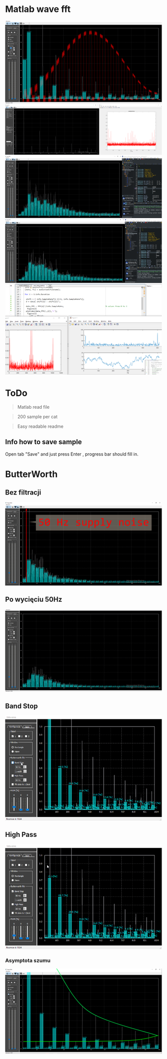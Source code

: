 
# Matlab wave fft

<img src="docs/hann.png">
<img src="docs/fft.png">

<img src="docs/256.png">
<img src="docs/1024.png">

<img src="docs/fft.gif">

# ToDo
> Matlab read file

> 200 sample per cat

>Easy readable readme
## Info how to save sample
 Open tab "Save" and just press <kbhit> Enter </kbhit>, progress bar should fill in.
 
# ButterWorth
## Bez filtracji
<img src="docs/no.png">

## Po wycięciu 50Hz

<img src="docs/filtered.png">

## Band Stop

<img src="docs/bandStop.gif">

## High Pass
<img src="docs/highPass.gif">

### Asymptota szumu 
<img src="docs/noise.png">

